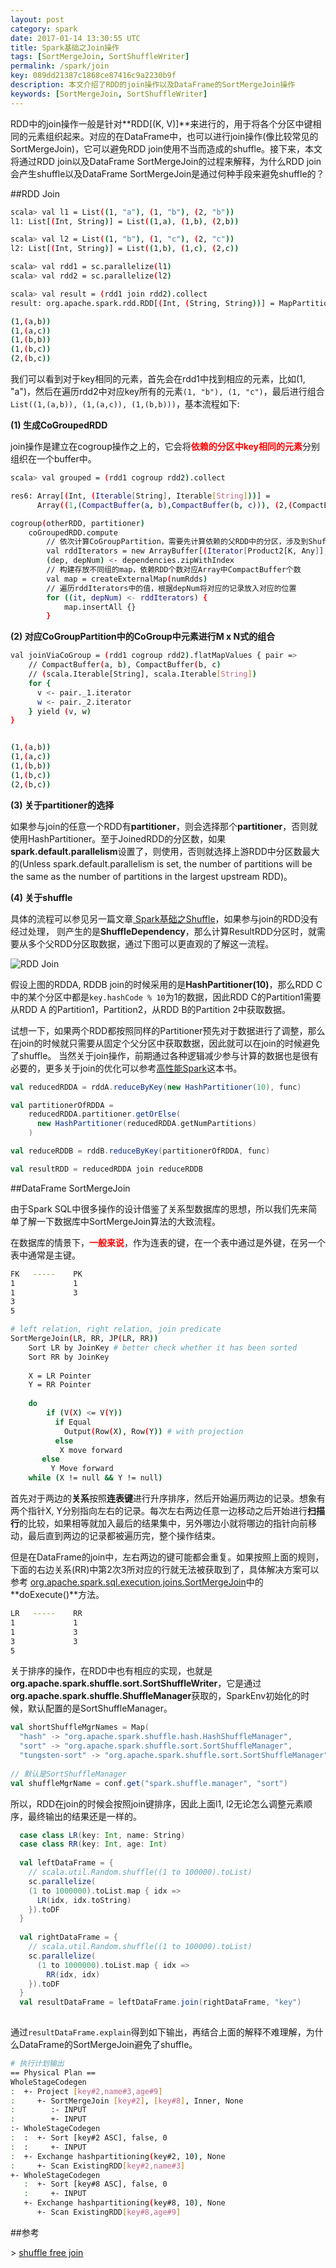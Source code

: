 ```yaml
---
layout: post
category: spark
date: 2017-01-14 13:30:55 UTC
title: Spark基础之Join操作
tags: [SortMergeJoin, SortShuffleWriter]
permalink: /spark/join
key: 089dd21387c1868ce87416c9a2230b9f
description: 本文介绍了RDD的join操作以及DataFrame的SortMergeJoin操作
keywords: [SortMergeJoin, SortShuffleWriter]
---
```


RDD中的join操作一般是针对**RDD[(K, V)]**来进行的，用于将各个分区中键相同的元素组织起来。对应的在DataFrame中，也可以进行join操作(像比较常见的SortMergeJoin)，它可以避免RDD join使用不当而造成的shuffle。接下来，本文将通过RDD join以及DataFrame SortMergeJoin的过程来解释，为什么RDD join会产生shuffle以及DataFrame SortMergeJoin是通过何种手段来避免shuffle的？

##RDD Join

```bash
scala> val l1 = List((1, "a"), (1, "b"), (2, "b"))
l1: List[(Int, String)] = List((1,a), (1,b), (2,b))

scala> val l2 = List((1, "b"), (1, "c"), (2, "c"))
l2: List[(Int, String)] = List((1,b), (1,c), (2,c))

scala> val rdd1 = sc.parallelize(l1)
scala> val rdd2 = sc.parallelize(l2)

scala> val result = (rdd1 join rdd2).collect
result: org.apache.spark.rdd.RDD[(Int, (String, String))] = MapPartitionsRDD[4] at join at <console>:35

(1,(a,b))
(1,(a,c))
(1,(b,b))
(1,(b,c))
(2,(b,c))
```

我们可以看到对于key相同的元素，首先会在rdd1中找到相应的元素，比如(1, "a")，然后在遍历rdd2中对应key所有的元素`(1, "b"), (1, "c")`，最后进行组合`List((1,(a,b)), (1,(a,c)), (1,(b,b)))`，基本流程如下:

<b class="highlight">(1) 生成CoGroupedRDD</b>

join操作是建立在cogroup操作之上的，它会将<b style="color:red">依赖的分区中key相同的元素</b>分别组织在一个buffer中。

```bash
scala> val grouped = (rdd1 cogroup rdd2).collect

res6: Array[(Int, (Iterable[String], Iterable[String]))] = 
      Array((1,(CompactBuffer(a, b),CompactBuffer(b, c))), (2,(CompactBuffer(b),CompactBuffer(c))))
```

```bash
cogroup(otherRDD, partitioner)
    coGroupedRDD.compute 
        // 依次计算CoGroupPartition，需要先计算依赖的父RDD中的分区，涉及到Shuffle
        val rddIterators = new ArrayBuffer[(Iterator[Product2[K, Any]], Int)]
        (dep, depNum) <- dependencies.zipWithIndex
        // 构建存放不同组的map，依赖RDD个数对应Array中CompactBuffer个数
        val map = createExternalMap(numRdds)
        // 遍历rddIterators中的值，根据depNum将对应的记录放入对应的位置
        for ((it, depNum) <- rddIterators) {
            map.insertAll {}
        }        
```

<b class="highlight">(2) 对应CoGroupPartition中的CoGroup中元素进行M x N式的组合</b>

```bash
val joinViaCoGroup = (rdd1 cogroup rdd2).flatMapValues { pair =>
    // CompactBuffer(a, b), CompactBuffer(b, c)
    // (scala.Iterable[String], scala.Iterable[String])
    for {
      v <- pair._1.iterator
      w <- pair._2.iterator
    } yield (v, w)
}


(1,(a,b))
(1,(a,c))
(1,(b,b))
(1,(b,c))
(2,(b,c))
```

<b class="highlight">(3) 关于partitioner的选择</b>

如果参与join的任意一个RDD有**partitioner**，则会选择那个**partitioner**，否则就使用HashPartitioner。至于JoinedRDD的分区数，如果**spark.default.parallelism**设置了，则使用，否则就选择上游RDD中分区数最大的(Unless spark.default.parallelism is set, the number of partitions will be the same as the number of partitions in the largest upstream RDD)。

<b class="highlight">(4) 关于shuffle</b>

具体的流程可以参见另一篇文章[
Spark基础之Shuffle](/spark/shuffle)，如果参与join的RDD没有经过处理，
则产生的是**ShuffleDependency**，那么计算ResultRDD分区时，就需要从多个父RDD分区取数据，通过下图可以更直观的了解这一流程。

![RDD Join](http://static.zybuluo.com/jacoffee/st7jvu6tboqzs72bc7g3ycxb/image_1b6sqkq5s1peh14ki1cr27tlir9.png)

假设上图的RDDA, RDDB join的时候采用的是**HashPartitioner(10)**，那么RDD C中的某个分区中都是`key.hashCode % 10`为1的数据，因此RDD C的Partition1需要从RDD A
的Partition1，Partition2，从RDD B的Partition 2中获取数据。

试想一下，如果两个RDD都按照同样的Partitioner预先对于数据进行了调整，那么在join的时候就只需要从固定个父分区中获取数据，因此就可以在join的时候避免了shuffle。 当然关于join操作，前期通过各种逻辑减少参与计算的数据也是很有必要的，更多关于join的优化可以参考[高性能Spark](https://www.safaribooksonline.com/library/view/high-performance-spark/9781491943199/ch04.html)这本书。


```scala
val reducedRDDA = rddA.reduceByKey(new HashPartitioner(10), func)

val partitionerOfRDDA = 
    reducedRDDA.partitioner.getOrElse(
      new HashPartitioner(reducedRDDA.getNumPartitions)
    )

val reduceRDDB = rddB.reduceByKey(partitionerOfRDDA, func)

val resultRDD = reducedRDDA join reduceRDDB
```

##DataFrame SortMergeJoin

由于Spark SQL中很多操作的设计借鉴了关系型数据库的思想，所以我们先来简单了解一下数据库中SortMergeJoin算法的大致流程。

在数据库的情景下，<b style="color:red">一般来说</b>，作为连表的键，在一个表中通过是外键，在另一个表中通常是主键。

```bash
FK   -----    PK
1             1
1             3    
3                 
5
```

```bash
# left relation, right relation, join predicate
SortMergeJoin(LR, RR, JP(LR, RR))
    Sort LR by JoinKey # better check whether it has been sorted
    Sort RR by JoinKey
    
    X = LR Pointer 
    Y = RR Pointer
     
    do
        if (V(X) <= V(Y))
          if Equal
            Output(Row(X), Row(Y)) # with projection
          else    
           X move forward
       else
         Y Move forward
    while (X != null && Y != null) 
```

首先对于两边的**关系**按照**连表键**进行升序排序，然后开始遍历两边的记录。想象有两个指针X, Y分别指向左右的记录。每次左右两边任意一边移动之后开始进行**扫描行**的比较，如果相等就加入最后的结果集中，另外哪边小就将哪边的指针向前移动，最后直到两边的记录都被遍历完，整个操作结束。

但是在DataFrame的join中，左右两边的键可能都会重复。如果按照上面的规则，下面的右边关系(RR)中第2次3所对应的行就无法被获取到了，具体解决方案可以参考
[org.apache.spark.sql.execution.joins.SortMergeJoin](https://github.com/apache/spark/blob/v1.6.1/sql/core/src/main/scala/org/apache/spark/sql/execution/joins/SortMergeJoin.scala#L32)中的**doExecute()**方法。

```bash
LR   -----    RR
1             1
1             3    
3             3                   
5
```

关于排序的操作，在RDD中也有相应的实现，也就是**org.apache.spark.shuffle.sort.SortShuffleWriter**，它是通过**org.apache.spark.shuffle.ShuffleManager**获取的，SparkEnv初始化的时候，默认配置的是SortShuffleManager。

```scala
val shortShuffleMgrNames = Map(
  "hash" -> "org.apache.spark.shuffle.hash.HashShuffleManager",
  "sort" -> "org.apache.spark.shuffle.sort.SortShuffleManager",
  "tungsten-sort" -> "org.apache.spark.shuffle.sort.SortShuffleManager")
  
// 默认是SortShuffleManager
val shuffleMgrName = conf.get("spark.shuffle.manager", "sort")
```

所以，RDD在join的时候会按照join键排序，因此上面l1, l2无论怎么调整元素顺序，最终输出的结果还是一样的。


```scala
  case class LR(key: Int, name: String)
  case class RR(key: Int, age: Int)
  
  val leftDataFrame = {
    // scala.util.Random.shuffle((1 to 100000).toList)
    sc.parallelize(
    (1 to 1000000).toList.map { idx =>
      LR(idx, idx.toString)
    }).toDF
  }
  
  val rightDataFrame = {
    // scala.util.Random.shuffle((1 to 100000).toList)
    sc.parallelize(
      (1 to 1000000).toList.map { idx =>
        RR(idx, idx)
    }).toDF
  }
  val resultDataFrame = leftDataFrame.join(rightDataFrame, "key")
  
```

通过`resultDataFrame.explain`得到如下输出，再结合上面的解释不难理解，为什么DataFrame的SortMergeJoin避免了shuffle。

```bash
# 执行计划输出
== Physical Plan ==
WholeStageCodegen
:  +- Project [key#2,name#3,age#9]
:     +- SortMergeJoin [key#2], [key#8], Inner, None
:        :- INPUT
:        +- INPUT
:- WholeStageCodegen
:  :  +- Sort [key#2 ASC], false, 0
:  :     +- INPUT
:  +- Exchange hashpartitioning(key#2, 10), None
:     +- Scan ExistingRDD[key#2,name#3]
+- WholeStageCodegen
   :  +- Sort [key#8 ASC], false, 0
   :     +- INPUT
   +- Exchange hashpartitioning(key#8, 10), None
      +- Scan ExistingRDD[key#8,age#9]
```


##参考

\> [shuffle free join](http://blog.hydronitrogen.com/2016/05/13/shuffle-free-joins-in-spark-sql/)